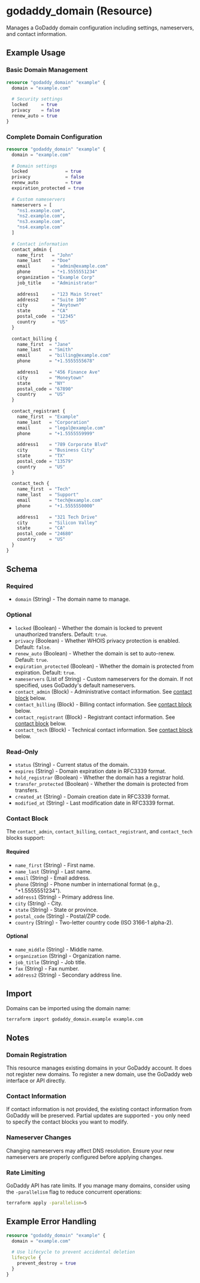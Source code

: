 # godaddy_domain (Resource)

Manages a GoDaddy domain configuration including settings, nameservers, and contact information.

## Example Usage

### Basic Domain Management

```terraform
resource "godaddy_domain" "example" {
  domain = "example.com"
  
  # Security settings
  locked     = true
  privacy    = false
  renew_auto = true
}
```

### Complete Domain Configuration

```terraform
resource "godaddy_domain" "example" {
  domain = "example.com"
  
  # Domain settings
  locked              = true
  privacy             = false
  renew_auto          = true
  expiration_protected = true
  
  # Custom nameservers
  nameservers = [
    "ns1.example.com",
    "ns2.example.com",
    "ns3.example.com",
    "ns4.example.com"
  ]
  
  # Contact information
  contact_admin {
    name_first   = "John"
    name_last    = "Doe"
    email        = "admin@example.com"
    phone        = "+1.5555551234"
    organization = "Example Corp"
    job_title    = "Administrator"
    
    address1     = "123 Main Street"
    address2     = "Suite 100"
    city         = "Anytown"
    state        = "CA"
    postal_code  = "12345"
    country      = "US"
  }
  
  contact_billing {
    name_first  = "Jane"
    name_last   = "Smith"
    email       = "billing@example.com"
    phone       = "+1.5555555678"
    
    address1    = "456 Finance Ave"
    city        = "Moneytown"
    state       = "NY"
    postal_code = "67890"
    country     = "US"
  }
  
  contact_registrant {
    name_first  = "Example"
    name_last   = "Corporation"
    email       = "legal@example.com"
    phone       = "+1.5555559999"
    
    address1    = "789 Corporate Blvd"
    city        = "Business City"
    state       = "TX"
    postal_code = "13579"
    country     = "US"
  }
  
  contact_tech {
    name_first  = "Tech"
    name_last   = "Support"
    email       = "tech@example.com"
    phone       = "+1.5555550000"
    
    address1    = "321 Tech Drive"
    city        = "Silicon Valley"
    state       = "CA"
    postal_code = "24680"
    country     = "US"
  }
}
```

## Schema

### Required

- `domain` (String) - The domain name to manage.

### Optional

- `locked` (Boolean) - Whether the domain is locked to prevent unauthorized transfers. Default: `true`.
- `privacy` (Boolean) - Whether WHOIS privacy protection is enabled. Default: `false`.
- `renew_auto` (Boolean) - Whether the domain is set to auto-renew. Default: `true`.
- `expiration_protected` (Boolean) - Whether the domain is protected from expiration. Default: `true`.
- `nameservers` (List of String) - Custom nameservers for the domain. If not specified, uses GoDaddy's default nameservers.
- `contact_admin` (Block) - Administrative contact information. See [contact block](#contact-block) below.
- `contact_billing` (Block) - Billing contact information. See [contact block](#contact-block) below.
- `contact_registrant` (Block) - Registrant contact information. See [contact block](#contact-block) below.
- `contact_tech` (Block) - Technical contact information. See [contact block](#contact-block) below.

### Read-Only

- `status` (String) - Current status of the domain.
- `expires` (String) - Domain expiration date in RFC3339 format.
- `hold_registrar` (Boolean) - Whether the domain has a registrar hold.
- `transfer_protected` (Boolean) - Whether the domain is protected from transfers.
- `created_at` (String) - Domain creation date in RFC3339 format.
- `modified_at` (String) - Last modification date in RFC3339 format.

### Contact Block

The `contact_admin`, `contact_billing`, `contact_registrant`, and `contact_tech` blocks support:

#### Required

- `name_first` (String) - First name.
- `name_last` (String) - Last name.
- `email` (String) - Email address.
- `phone` (String) - Phone number in international format (e.g., "+1.5555551234").
- `address1` (String) - Primary address line.
- `city` (String) - City.
- `state` (String) - State or province.
- `postal_code` (String) - Postal/ZIP code.
- `country` (String) - Two-letter country code (ISO 3166-1 alpha-2).

#### Optional

- `name_middle` (String) - Middle name.
- `organization` (String) - Organization name.
- `job_title` (String) - Job title.
- `fax` (String) - Fax number.
- `address2` (String) - Secondary address line.

## Import

Domains can be imported using the domain name:

```bash
terraform import godaddy_domain.example example.com
```

## Notes

### Domain Registration

This resource manages existing domains in your GoDaddy account. It does not register new domains. To register a new domain, use the GoDaddy web interface or API directly.

### Contact Information

If contact information is not provided, the existing contact information from GoDaddy will be preserved. Partial updates are supported - you only need to specify the contact blocks you want to modify.

### Nameserver Changes

Changing nameservers may affect DNS resolution. Ensure your new nameservers are properly configured before applying changes.

### Rate Limiting

GoDaddy API has rate limits. If you manage many domains, consider using the `-parallelism` flag to reduce concurrent operations:

```bash
terraform apply -parallelism=5
```

## Example Error Handling

```terraform
resource "godaddy_domain" "example" {
  domain = "example.com"
  
  # Use lifecycle to prevent accidental deletion
  lifecycle {
    prevent_destroy = true
  }
}
```